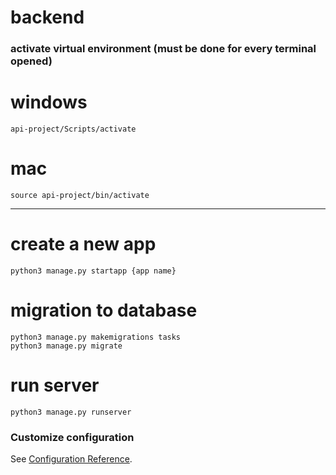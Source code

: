 # backend

### activate virtual environment (must be done for every terminal opened)

# windows
```
api-project/Scripts/activate
```
# mac
```
source api-project/bin/activate
```
-----
# create a new app
```
python3 manage.py startapp {app name}
```

# migration to database
```
python3 manage.py makemigrations tasks
python3 manage.py migrate
```

# run server
```
python3 manage.py runserver
```

### Customize configuration
See [Configuration Reference](https://cli.vuejs.org/config/).


